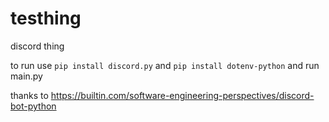# testhing
discord thing

to run use `pip install discord.py`
and `pip install dotenv-python`
and run main.py

thanks to https://builtin.com/software-engineering-perspectives/discord-bot-python